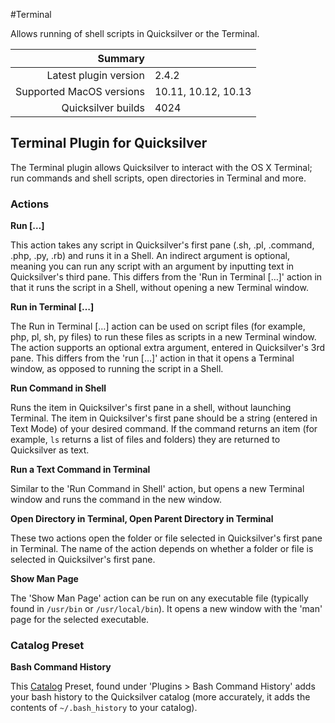 #Terminal

Allows running of shell scripts in Quicksilver or the Terminal.

 Summary                  | &nbsp; 
-------------------------:|:--------------------
 Latest plugin version    | 2.4.2
 Supported MacOS versions | 10.11, 10.12, 10.13
 Quicksilver builds       | 4024


## Terminal Plugin for Quicksilver

The Terminal plugin allows Quicksilver to interact with the OS X Terminal; run
commands and shell scripts, open directories in Terminal and more.

### Actions

**Run […]**

This action takes any script in Quicksilver's first pane (.sh, .pl, .command,
.php, .py, .rb) and runs it in a Shell. An indirect argument is optional,
meaning you can run any script with an argument by inputting text in
Quicksilver's third pane. This differs from the 'Run in Terminal […]' action
in that it runs the script in a Shell, without opening a new Terminal window.

**Run in Terminal […]**

The Run in Terminal […] action can be used on script files (for example, php,
pl, sh, py files) to run these files as scripts in a new Terminal window. The
action supports an optional extra argument, entered in Quicksilver's 3rd pane.
This differs from the 'run […]' action in that it opens a Terminal window, as
opposed to running the script in a Shell.

**Run Command in Shell**

Runs the item in Quicksilver's first pane in a shell, without launching
Terminal. The item in Quicksilver's first pane should be a string (entered in
Text Mode) of your desired command. If the command returns an item (for
example, `ls` returns a list of files and folders) they are returned to
Quicksilver as text.

**Run a Text Command in Terminal**

Similar to the 'Run Command in Shell' action, but opens a new Terminal window
and runs the command in the new window.

**Open Directory in Terminal, Open Parent Directory in Terminal**

These two actions open the folder or file selected in Quicksilver's first pane
in Terminal. The name of the action depends on whether a folder or file is
selected in Quicksilver's first pane.

**Show Man Page**

The 'Show Man Page' action can be run on any executable file (typically found
in `/usr/bin` or `/usr/local/bin`). It opens a new window with the 'man' page
for the selected executable.

### Catalog Preset

**Bash Command History**

This [Catalog](qs://preferences#QSCatalogPrefPane) Preset, found under
'Plugins > Bash Command History' adds your bash history to the Quicksilver
catalog (more accurately, it adds the contents of `~/.bash_history` to your
catalog).